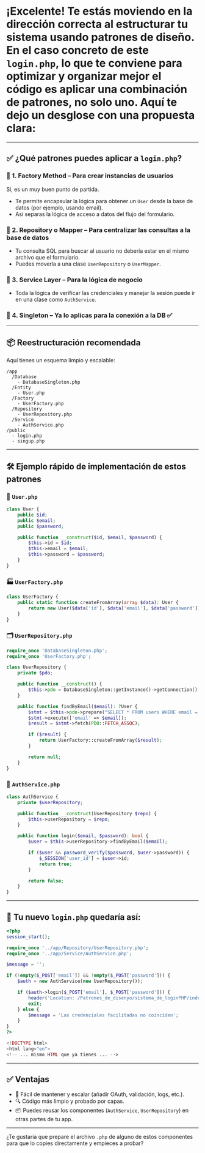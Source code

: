 # ¡Excelente! Te estás moviendo en la dirección correcta al estructurar tu sistema usando **patrones de diseño**. En el caso concreto de este `login.php`, lo que te conviene para optimizar y organizar mejor el código es aplicar una **combinación de patrones**, no solo uno. Aquí te dejo un desglose con una propuesta clara:

---

## ✅ ¿Qué patrones puedes aplicar a `login.php`?

### 🔧 1. **Factory Method** – Para crear instancias de usuarios

Sí, es un muy buen punto de partida.

* Te permite encapsular la lógica para obtener un `User` desde la base de datos (por ejemplo, usando email).
* Así separas la lógica de acceso a datos del flujo del formulario.

### 💼 2. **Repository o Mapper** – Para centralizar las consultas a la base de datos

* Tu consulta SQL para buscar al usuario no debería estar en el mismo archivo que el formulario.
* Puedes moverla a una clase `UserRepository` o `UserMapper`.

### 🔐 3. **Service Layer** – Para la lógica de negocio

* Toda la lógica de verificar las credenciales y manejar la sesión puede ir en una clase como `AuthService`.

### 🎯 4. **Singleton** – Ya lo aplicas para la conexión a la DB ✅

---

## 📦 Reestructuración recomendada

Aquí tienes un esquema limpio y escalable:

```
/app
  /Database
    - DatabaseSingleton.php
  /Entity
    - User.php
  /Factory
    - UserFactory.php
  /Repository
    - UserRepository.php
  /Service
    - AuthService.php
/public
  - login.php
  - singup.php
```

---

## 🛠 Ejemplo rápido de implementación de estos patrones

### 🧪 `User.php`

```php
class User {
    public $id;
    public $email;
    public $password;

    public function __construct($id, $email, $password) {
        $this->id = $id;
        $this->email = $email;
        $this->password = $password;
    }
}
```

### 🏭 `UserFactory.php`

```php
class UserFactory {
    public static function createFromArray(array $data): User {
        return new User($data['id'], $data['email'], $data['password']);
    }
}
```

### 🗂 `UserRepository.php`

```php
require_once 'DatabaseSingleton.php';
require_once 'UserFactory.php';

class UserRepository {
    private $pdo;

    public function __construct() {
        $this->pdo = DatabaseSingleton::getInstance()->getConnection();
    }

    public function findByEmail($email): ?User {
        $stmt = $this->pdo->prepare("SELECT * FROM users WHERE email = :email");
        $stmt->execute(['email' => $email]);
        $result = $stmt->fetch(PDO::FETCH_ASSOC);

        if ($result) {
            return UserFactory::createFromArray($result);
        }

        return null;
    }
}
```

### 🔐 `AuthService.php`

```php
class AuthService {
    private $userRepository;

    public function __construct(UserRepository $repo) {
        $this->userRepository = $repo;
    }

    public function login($email, $password): bool {
        $user = $this->userRepository->findByEmail($email);

        if ($user && password_verify($password, $user->password)) {
            $_SESSION['user_id'] = $user->id;
            return true;
        }

        return false;
    }
}
```

---

## 🚀 Tu nuevo `login.php` quedaría así:

```php
<?php
session_start();

require_once '../app/Repository/UserRepository.php';
require_once '../app/Service/AuthService.php';

$message = '';

if (!empty($_POST['email']) && !empty($_POST['password'])) {
    $auth = new AuthService(new UserRepository());

    if ($auth->login($_POST['email'], $_POST['password'])) {
        header('Location: /Patrones_de_disenyo/sistema_de_loginPHP/index.php');
        exit;
    } else {
        $message = 'Las credenciales facilitadas no coincíden';
    }
}
?>

<!DOCTYPE html>
<html lang="en">
<!-- ... mismo HTML que ya tienes ... -->
```

---

## ✅ Ventajas

* 🔄 Fácil de mantener y escalar (añadir OAuth, validación, logs, etc.).
* 🔍 Código más limpio y probado por capas.
* 📦 Puedes reusar los componentes (`AuthService`, `UserRepository`) en otras partes de tu app.

---

¿Te gustaría que prepare el archivo `.php` de alguno de estos componentes para que lo copies directamente y empieces a probar?
